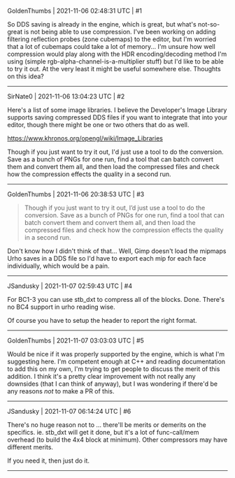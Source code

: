 GoldenThumbs | 2021-11-06 02:48:31 UTC | #1

So DDS saving is already in the engine, which is great, but what's not-so-great is not being able to use compression. I've been working on adding filtering reflection probes (zone cubemaps) to the editor, but I'm worried that a lot of cubemaps could take a lot of memory... I'm unsure how well compression would play along with the HDR encoding/decoding method I'm using (simple rgb-alpha-channel-is-a-multiplier stuff) but I'd like to be able to try it out. At the very least it might be useful somewhere else. Thoughts on this idea?

-------------------------

SirNate0 | 2021-11-06 13:04:23 UTC | #2

Here's a list of some image libraries. I believe the Developer's Image Library supports saving compressed DDS files if you want to integrate that into your editor, though there might be one or two others that do as well.

https://www.khronos.org/opengl/wiki/Image_Libraries

Though if you just want to try it out, I'd just use a tool to do the conversion. Save as a bunch of PNGs for one run, find a tool that can batch convert them and convert them all, and then load the compressed files and check how the compression effects the quality in a second run.

-------------------------

GoldenThumbs | 2021-11-06 20:38:53 UTC | #3

> Though if you just want to try it out, I’d just use a tool to do the conversion. Save as a bunch of PNGs for one run, find a tool that can batch convert them and convert them all, and then load the compressed files and check how the compression effects the quality in a second run.

Don't know how I didn't think of that... Well, Gimp doesn't load the mipmaps Urho saves in a DDS file so I'd have to export each mip for each face individually, which would be a pain.

-------------------------

JSandusky | 2021-11-07 02:59:43 UTC | #4

For BC1-3 you can use stb_dxt to compress all of the blocks. Done. There's no BC4 support in urho reading wise.

Of course you have to setup the header to report the right format.

-------------------------

GoldenThumbs | 2021-11-07 03:03:03 UTC | #5

Would be nice if it was properly supported by the engine, which is what I'm suggesting here. I'm competent enough at C++ and reading documentation to add this on my own, I'm trying to get people to discuss the merit of this addition. I think it's a pretty clear improvement with not really any downsides (that I can think of anyway), but I was wondering if there'd be any reasons *not* to make a PR of this.

-------------------------

JSandusky | 2021-11-07 06:14:24 UTC | #6

There's no huge reason not to ... there'll be merits or demerits on the specifics. ie. stb_dxt will get it done, but it's a lot of func-call/mem overhead (to build the 4x4 block at minimum). Other compressors may have different merits.

If you need it, then just do it.

-------------------------

